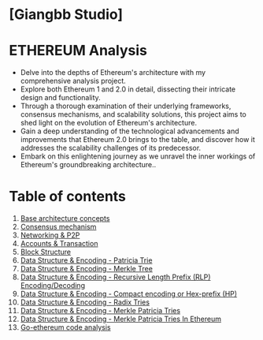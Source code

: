 # [Giangbb Studio]

# **ETHEREUM Analysis**

- Delve into the depths of Ethereum's architecture with my comprehensive analysis project.
- Explore both Ethereum 1 and 2.0 in detail, dissecting their intricate design and functionality.
- Through a thorough examination of their underlying frameworks, consensus mechanisms, and scalability solutions, this project aims to shed light on the evolution of Ethereum's architecture.
- Gain a deep understanding of the technological advancements and improvements that Ethereum 2.0 brings to the table, and discover how it addresses the scalability challenges of its predecessor.
- Embark on this enlightening journey as we unravel the inner workings of Ethereum's groundbreaking architecture..

# **Table of contents**

1. [Base architecture concepts](/1-Theory.md)
2. [Consensus mechanism](/2-Consensus-mechanism.md)
3. [Networking & P2P](/3-Networking.md)
4. [Accounts & Transaction](/4-Accounts-Transaction.md)
5. [Block Structure](/5-BlockStructures.md)
6. [Data Structure & Encoding - Patricia Trie](/6.1-DataStructures-Patricia-Trie.md)
7. [Data Structure & Encoding - Merkle Tree](/6.2-DataStructures-Merkle-Tree.md)
8. [Data Structure & Encoding - Recursive Length Prefix (RLP) Encoding/Decoding](/6.3-DataStructures-RLP.md)
9. [Data Structure & Encoding - Compact encoding or Hex-prefix (HP)](/6.4-DataStructures-HP.md)
10. [Data Structure & Encoding - Radix Tries](/6.5-DataStructures-Radix-Trie.md)
11. [Data Structure & Encoding - Merkle Patricia Tries](/6.6-DataStructures-Merkle-Patricia-Tries.md)
12. [Data Structure & Encoding - Merkle Patricia Tries In Ethereum](/6.7-DataStructures-Ethererum-Tries.md)
13. [Go-ethereum code analysis](/99-geth-analysic.md)
